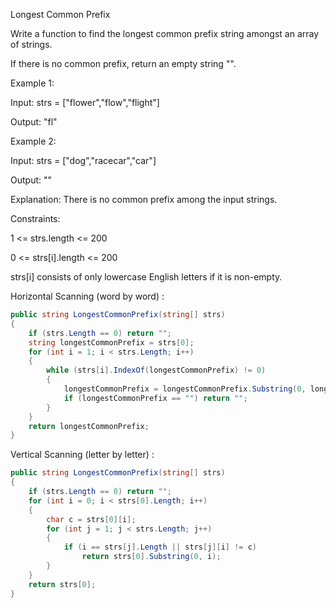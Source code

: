 Longest Common Prefix

Write a function to find the longest common prefix string amongst an array of strings.

If there is no common prefix, return an empty string "".

 

Example 1:


Input: strs = ["flower","flow","flight"]

Output: "fl"


Example 2:

Input: strs = ["dog","racecar","car"]

Output: ""

Explanation: There is no common prefix among the input strings.
 

Constraints:

1 <= strs.length <= 200

0 <= strs[i].length <= 200

strs[i] consists of only lowercase English letters if it is non-empty.


Horizontal Scanning (word by word) :

```cs
public string LongestCommonPrefix(string[] strs)
{
    if (strs.Length == 0) return "";
    string longestCommonPrefix = strs[0];
    for (int i = 1; i < strs.Length; i++)
    {
        while (strs[i].IndexOf(longestCommonPrefix) != 0)
        {
            longestCommonPrefix = longestCommonPrefix.Substring(0, longestCommonPrefix.Length - 1);
            if (longestCommonPrefix == "") return "";
        }
    }
    return longestCommonPrefix;
}
```


Vertical Scanning (letter by letter) :

```cs
public string LongestCommonPrefix(string[] strs)
{
    if (strs.Length == 0) return "";
    for (int i = 0; i < strs[0].Length; i++)
    {
        char c = strs[0][i];
        for (int j = 1; j < strs.Length; j++)
        {
            if (i == strs[j].Length || strs[j][i] != c)
                return strs[0].Substring(0, i);
        }
    }
    return strs[0];
}
```

